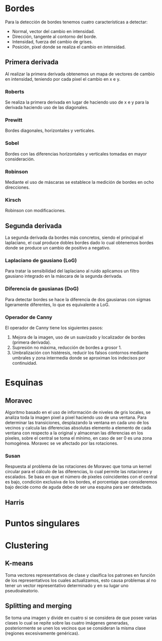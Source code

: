 # Bordes
Para la detección de bordes tenemos cuatro características a detectar:
- Normal, vector del cambio en intensidad.
- Dirección, tangente al contorno del borde.
- Intensidad, fuerza del cambio de grises.
- Posición, pixel donde se realiza el cambio en intensidad.
## Primera derivada
Al realizar la primera derivada obtenemos un mapa de vectores de cambio en intensidad, teniendo por cada pixel el cambio en x e y.
### Roberts
Se realiza la primera derivada en lugar de haciendo uso de x e y para la derivada haciendo uso de las diagonales.
### Prewitt
Bordes diagonales, horizontales y verticales.
### Sobel
Bordes con las diferencias horizontales y verticales tomadas en mayor consideración.
### Robinson
Mediante el uso de máscaras se establece la medición de bordes en ocho direcciones.
### Kirsch
Robinson con modificaciones.
## Segunda derivada
La segunda derivada da bordes más concretos, siendo el principal el laplaciano, el cual produce dobles bordes dado lo cual obtenemos bordes donde se produce un cambio de positivo a negativo.
### Laplaciano de gausiano (LoG)
Para tratar la sensibilidad del laplaciano al ruido aplicamos un filtro gausiano integrado en la máscara de la segunda derivada.
### Diferencia de gausianas (DoG)
Para detectar bordes se hace la diferencia de dos gausianas con sigmas ligeramente diferentes, lo que es equivalente a LoG.
### Operador de Canny
El operador de Canny tiene los siguientes pasos:
1. Mejora de la imagen, uso de un suavizado y localizador de bordes (primera derivada).
2. Supresión no máxima, reducción de bordes a grosor 1.
3. Umbralización con histéresis, reducir los falsos contornos mediante umbrales y zona intermedia donde se aproximan los indecisos por continuidad.
# Esquinas
## Moravec
Algoritmo basado en el uso de información de niveles de gris locales, se analiza toda la imagen pixel a pixel haciendo uso de una ventana. Para determinar las transiciones, desplazando la ventana en cada uno de los vecinos y calcula las diferencias absolutas elemento a elemento de cada ventana con respecto a la original y almacenan las diferencias en los píxeles, sobre el central se toma el mínimo, en caso de ser 0 es una zona homogénea.
Moravec se ve afectado por las rotaciones.
### Susan
Respuesta al problema de las rotaciones de Moravec que toma un kernel circular para el cálculo de las diferencias, lo cual permite las rotaciones y escalados. Se basa en que el número de píxeles coincidentes con el central es bajo, condición exclusiva de los bordes, el porcentaje que consideremos bajo decide como de aguda debe de ser una esquina para ser detectada.
## Harris

# Puntos singulares


# Clustering
## K-means
Toma vectores representativos de clase y clasifica los patrones en función de los representativos los cuales actualizamos, esto causa problemas al no tener un vector representativo determinado y en su lugar uno pseudoaleatorio.
## Splitting and merging
Se toma una imagen y divide en cuatro si se considera de que posee varias clases lo cual se repite sobre las cuatro imágenes generadas, posteriormente se unen los vecinos que se consideran la misma clase (regiones excesivamente genéricas).
